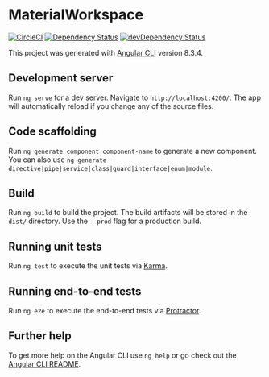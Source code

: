 # MaterialWorkspace

[![CircleCI](https://img.shields.io/circleci/build/github/jraddaoui/material-workspace.svg?label=circleci)](https://circleci.com/gh/jraddaoui/material-workspace) [![Dependency Status](https://david-dm.org/jraddaoui/material-workspace.svg)](https://david-dm.org/jraddaoui/material-workspace) [![devDependency Status](https://david-dm.org/jraddaoui/material-workspace/dev-status.svg)](https://david-dm.org/jraddaoui/material-workspace?type=dev)

This project was generated with [Angular CLI](https://github.com/angular/angular-cli) version 8.3.4.

## Development server

Run `ng serve` for a dev server. Navigate to `http://localhost:4200/`. The app will automatically reload if you change any of the source files.

## Code scaffolding

Run `ng generate component component-name` to generate a new component. You can also use `ng generate directive|pipe|service|class|guard|interface|enum|module`.

## Build

Run `ng build` to build the project. The build artifacts will be stored in the `dist/` directory. Use the `--prod` flag for a production build.

## Running unit tests

Run `ng test` to execute the unit tests via [Karma](https://karma-runner.github.io).

## Running end-to-end tests

Run `ng e2e` to execute the end-to-end tests via [Protractor](http://www.protractortest.org/).

## Further help

To get more help on the Angular CLI use `ng help` or go check out the [Angular CLI README](https://github.com/angular/angular-cli/blob/master/README.md).
